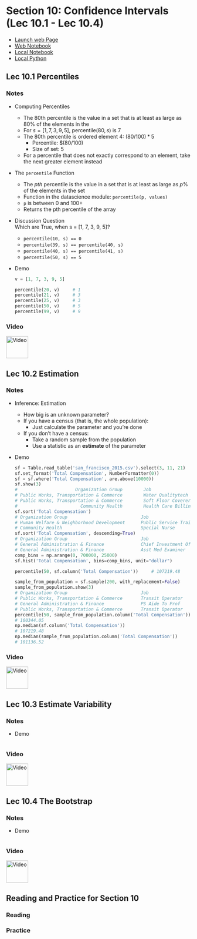 # Section 10: Confidence Intervals (Lec 10.1 - Lec 10.4)

+ [Launch web Page](https://courses.edx.org/courses/course-v1:BerkeleyX+Data8.2x+1T2018/courseware/95ee24be1f714d51bb48d73712c71aba/854e86e246e04033a9768ce36ff03ace/1?activate_block_id=block-v1%3ABerkeleyX%2BData8.2x%2B1T2018%2Btype%40vertical%2Bblock%40e913cc86f3ee4781899e9baaef83f8f7)
+ [Web Notebook](https://hub.data8x.berkeley.edu/user/59d217c894d11dbd21d2d37ef6ae9675/notebooks/materials-x18/lec/x18/2/lec10.ipynb#)
+ [Local Notebook](./notebooks/lec110.ipynb)
+ [Local Python](./notebooks/lec10.py)

## Lec 10.1 Percentiles

### Notes

+ Computing Percentiles
    + The 80th percentile is the value in a set that is at least as large as $80\%$ of the elements in the  <br/>
    + For $s = [1, 7, 3, 9, 5]$, $\text{percentile}(80, s)$ is 7
    + The 80th percentile is ordered element 4: $(80/100) * 5$
        + Percentile: $(80/100)
        + Size of set: $5$
    + For a percentile that does not exactly correspond to an element, take the next greater element instead

+ The `percentile` Function
    + The $pth$ percentile is the value in a set that is at least as large as $p\%$ of the elements in the set
    + Function in the datascience module: `percentile(p, values)`
    + `p` is between 0 and 100+ 
    + Returns the pth percentile of the array

+ Discussion Question <br/>
    Which are True, when s = [1, 7, 3, 9, 5]?
    + `percentile(10, s) == 0`
    + `percentile(39, s) == percentile(40, s)`
    + `percentile(40, s) == percentile(41, s)`
    + `percentile(50, s) == 5`

+ Demo
    ```python
    v = [1, 7, 3, 9, 5]

    percentile(20, v)     # 1
    percentile(21, v)     # 3
    percentile(25, v)     # 3
    percentile(50, v)     # 5
    percentile(99, v)     # 9
    ```

### Video

<a href="https://edx-video.net/BERD82FD2018-V003500_DTH.mp4" alt="Lec 10.1 Percentiles" target="_blank">
  <img src="http://files.softicons.com/download/system-icons/windows-8-metro-invert-icons-by-dakirby309/png/64x64/Folders%20&%20OS/My%20Videos.png" alt="Video" width="60px"> 
</a>


## Lec 10.2 Estimation

### Notes

+ Inference: Estimation
    + How big is an unknown parameter?
    + If you have a census (that is, the whole population):
        + Just calculate the parameter and you’re done
    + If you don’t have a census:
        + Take a random sample from the population
        + Use a statistic as an __estimate__ of the parameter

+ Demo
    ```python
    sf = Table.read_table('san_francisco_2015.csv').select(3, 11, 21)
    sf.set_format('Total Compensation', NumberFormatter(0))
    sf = sf.where('Total Compensation', are.above(10000))
    sf.show(3)
    #                      Organization Group        Job                            Total Compensation
    # Public Works, Transportation & Commerce        Water Qualitytech I/II         117,767
    # Public Works, Transportation & Commerce        Soft Floor Coverer             41,210
    #                        Community Health        Health Care Billing Clerk 2    110,561
    sf.sort('Total Compensation')
    # Organization Group                            Job                     Total Compensation
    # Human Welfare & Neighborhood Development      Public Service Trainee  10,002
    # Community Health                              Special Nurse           10,003
    sf.sort('Total Compensation', descending=True)
    # Organization Group                            Job                             Total Compensation
    # General Administration & Finance              Chief Investment Officer        648,875
    # General Administration & Finance              Asst Med Examiner               480,509
    comp_bins = np.arange(0, 700000, 25000)
    sf.hist('Total Compensation', bins=comp_bins, unit="dollar")

    percentile(50, sf.column('Total Compensation'))     # 107219.48

    sample_from_population = sf.sample(200, with_replacement=False)
    sample_from_population.show(3)
    # Organization Group                            Job                     Total Compensation
    # Public Works, Transportation & Commerce       Transit Operator        126,052
    # General Administration & Finance              PS Aide To Prof         33,297
    # Public Works, Transportation & Commerce       Transit Operator        48,474
    percentile(50, sample_from_population.column('Total Compensation'))
    # 100344.05
    np.median(sf.column('Total Compensation'))
    # 107219.48
    np.median(sample_from_population.column('Total Compensation'))
    # 101136.52
    ```

### Video

<a href="https://edx-video.net/BERD82FD2018-V003600_DTH.mp4" alt="Lec 10.2 Estimation" target="_blank">
  <img src="http://files.softicons.com/download/system-icons/windows-8-metro-invert-icons-by-dakirby309/png/64x64/Folders%20&%20OS/My%20Videos.png" alt="Video" width="60px"> 
</a>


## Lec 10.3 Estimate Variability

### Notes


+ Demo
    ```python

    ```

### Video

<a href="https://edx-video.net/BERD82FD2018-V003400_DTH.mp4" alt="Lec 10.3 Estimate Variability" target="_blank">
  <img src="http://files.softicons.com/download/system-icons/windows-8-metro-invert-icons-by-dakirby309/png/64x64/Folders%20&%20OS/My%20Videos.png" alt="Video" width="60px"> 
</a>


## Lec 10.4 The Bootstrap

### Notes


+ Demo
    ```python

    ```

### Video

<a href="https://edx-video.net/BERD82FD2018-V003900_DTH.mp4" alt="Lec 10.4 The Bootstrap" target="_blank">
  <img src="http://files.softicons.com/download/system-icons/windows-8-metro-invert-icons-by-dakirby309/png/64x64/Folders%20&%20OS/My%20Videos.png" alt="Video" width="60px"> 
</a>


## Reading and Practice for Section 10

### Reading


### Practice
